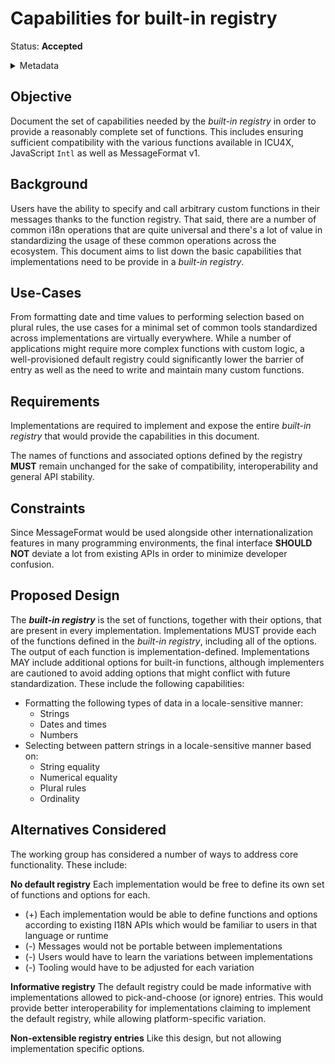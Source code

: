 # Capabilities for built-in registry

Status: **Accepted**

<details>
	<summary>Metadata</summary>
	<dl>
		<dt>Contributors</dt>
		<dd>@ryzokuken</dd>
		<dt>First proposed</dt>
		<dd>2023-08-22</dd>
		<dt>Pull Requests</dt>
		<dd><a href="https://github.com/unicode-org/message-format-wg/pull/457">#457</a></dd>
		<dd><a href="https://github.com/unicode-org/message-format-wg/pull/617">#617</a></dd>
	</dl>
</details>

## Objective

Document the set of capabilities needed by the _built-in registry_ in order to provide a reasonably complete set of
functions.
This includes ensuring sufficient compatibility with the various functions available in ICU4X, JavaScript `Intl` as well
as MessageFormat v1.

## Background

Users have the ability to specify and call arbitrary custom functions in their messages thanks to the function registry.
That said, there are a number of common i18n operations that are quite universal and there's a lot of value in
standardizing the usage of these common operations across the ecosystem.
This document aims to list down the basic capabilities that implementations need to be provide in a _built-in registry_.

## Use-Cases

From formatting date and time values to performing selection based on plural rules, the use cases for a minimal set of
common tools standardized across implementations are virtually everywhere.
While a number of applications might require more complex functions with custom logic, a well-provisioned default
registry could significantly lower the barrier of entry as well as the need to write and maintain many custom functions.

## Requirements

Implementations are required to implement and expose the entire _built-in registry_ that would provide the capabilities
in this document.

The names of functions and associated options defined by the registry **MUST** remain unchanged for the sake of
compatibility, interoperability and general API stability.

## Constraints

Since MessageFormat would be used alongside other internationalization features in many programming environments, the
final interface **SHOULD NOT** deviate a lot from existing APIs in order to minimize developer confusion.

## Proposed Design

The **_<dfn>built-in registry</dfn>_** is the set of functions, together with their options, that are present in every
implementation.
Implementations MUST provide each of the functions defined in the _built-in registry_, including all of the options.
The output of each function is implementation-defined.
Implementations MAY include additional options for built-in functions, although implementers are cautioned to avoid
adding options that might conflict with future standardization.
These include the following capabilities:

- Formatting the following types of data in a locale-sensitive manner:
  - Strings
  - Dates and times
  - Numbers
- Selecting between pattern strings in a locale-sensitive manner based on:
  - String equality
  - Numerical equality
  - Plural rules
  - Ordinality

## Alternatives Considered

The working group has considered a number of ways to address core functionality. These include:

**No default registry** Each implementation would be free to define its own set of functions and options for each.

- (+) Each implementation would be able to define functions and options according to existing I18N APIs which would be
  familiar to users in that language or runtime
- (-) Messages would not be portable between implementations
- (-) Users would have to learn the variations between implementations
- (-) Tooling would have to be adjusted for each variation

**Informative registry** The default registry could be made informative with implementations allowed to pick-and-choose
(or ignore) entries.
This would provide better interoperability for implementations claiming to implement the default registry, while
allowing platform-specific variation.

**Non-extensible registry entries** Like this design, but not allowing implementation specific options.
